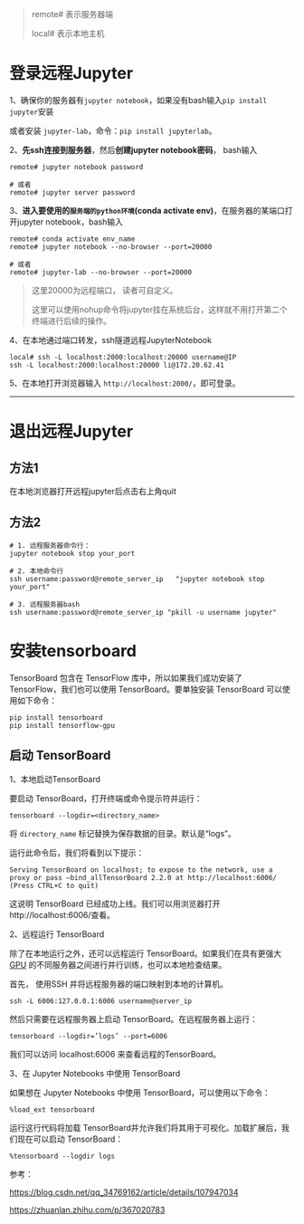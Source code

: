 > remote# 表示服务器端
>
> local# 表示本地主机

# 登录远程Jupyter

1、确保你的服务器有`jupyter notebook`，如果没有bash输入`pip install jupyter`安装

或者安装 `jupyter-lab`，命令：`pip install jupyterlab`。

2、**先ssh连接到服务器**，然后**创建jupyter notebook密码**， bash输入

```shell
remote# jupyter notebook password

# 或者
remote# jupyter server password
```

3、**进入要使用的`服务端的python环境`(conda activate env)**，在服务器的某端口打开jupyter notebook，bash输入

```shell
remote# conda activate env_name
remote# jupyter notebook --no-browser --port=20000

# 或者
remote# jupyter-lab --no-browser --port=20000
```

> 这里20000为远程端口， 读者可自定义。
>
> 这里可以使用nohup命令将jupyter挂在系统后台，这样就不用打开第二个终端进行后续的操作。

4、在本地通过端口转发，ssh隧道远程JupyterNotebook

```shell
local# ssh -L localhost:2000:localhost:20000 username@IP
ssh -L localhost:2000:localhost:20000 li@172.20.62.41
```

5、在本地打开浏览器输入 `http://localhost:2000/`，即可登录。

---



# 退出远程Jupyter

## 方法1

在本地浏览器打开远程jupyter后点击右上角quit

## 方法2

```shell
# 1. 远程服务器命令行：
jupyter notebook stop your_port

# 2. 本地命令行
ssh username:password@remote_server_ip   "jupyter notebook stop  your_port"

# 3. 远程服务器bash
ssh username:password@remote_server_ip "pkill -u username jupyter"
```



# 安装tensorboard

TensorBoard 包含在 TensorFlow 库中，所以如果我们成功安装了 TensorFlow，我们也可以使用 TensorBoard。要单独安装 TensorBoard 可以使用如下命令：

```shell
pip install tensorboard
pip install tensorflow-gpu
```



## 启动 TensorBoard

1、本地启动TensorBoard

要启动 TensorBoard，打开终端或命令提示符并运行：

```shell
tensorboard --logdir=<directory_name>
```

将 `directory_name` 标记替换为保存数据的目录。默认是“logs”。

运行此命令后，我们将看到以下提示：

```shell
Serving TensorBoard on localhost; to expose to the network, use a proxy or pass –bind_allTensorBoard 2.2.0 at http://localhost:6006/ (Press CTRL+C to quit)
```

这说明 TensorBoard 已经成功上线。我们可以用浏览器打开http://localhost:6006/查看。

2、远程运行 TensorBoard

除了在本地运行之外，还可以远程运行 TensorBoard。如果我们在具有更强大 [GPU](https://cloud.tencent.com/product/gpu?from=10680) 的不同服务器之间进行并行训练，也可以本地检查结果。

首先， 使用SSH 并将远程服务器的端口映射到本地的计算机。

```shell
ssh -L 6006:127.0.0.1:6006 username@server_ip
```

然后只需要在远程服务器上启动 TensorBoard。在远程服务器上运行：

```shell
tensorboard --logdir=’logs’ --port=6006
```

我们可以访问 localhost:6006 来查看远程的TensorBoard。

3、在 Jupyter Notebooks 中使用 TensorBoard

如果想在 Jupyter Notebooks 中使用 TensorBoard，可以使用以下命令：

```shell
%load_ext tensorboard
```

运行这行代码将加载 TensorBoard并允许我们将其用于可视化。加载扩展后，我们现在可以启动 TensorBoard：

```shell
%tensorboard --logdir logs
```







参考：

https://blog.csdn.net/qq_34769162/article/details/107947034

https://zhuanlan.zhihu.com/p/367020783

























